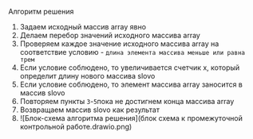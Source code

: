 Алгоритм решения
1. Задаем исходный массив array явно
2. Делаем перебор значений исходного массива array
3. Проверяем каждое значение исходного массива array на соответствие условию - `длина элемента массива меньше или равна трем`
4. Если условие соблюдено, то увеличивается счетчик х, который определит длину нового массива slovo
5. Если условие соблюдено, то элемент массива array заносится в массив slovo
6. Повторяем пункты `3`-`5`пока не достигнем конца массива array
7. Возвращаем массив slovo как результат
8. ![Блок-схема алгоритма решения](блок схема к промежуточной контрольной работе.drawio.png)


 